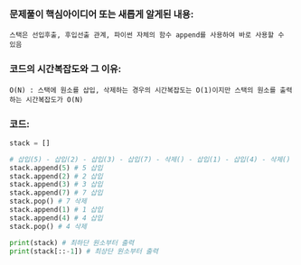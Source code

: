 
### 문제풀이 핵심아이디어 또는 새롭게 알게된 내용: 
    스택은 선입후출, 후입선출 관계, 파이썬 자체의 함수 append를 사용하여 바로 사용할 수 있음
    
### 코드의 시간복잡도와 그 이유:
    O(N) : 스택에 원소를 삽입, 삭제하는 경우의 시간복잡도는 O(1)이지만 스택의 원소를 출력하는 시간복잡도가 O(N)


### 코드:
```python
stack = []

# 삽입(5) - 삽입(2) - 삽입(3) - 삽입(7) - 삭제() - 삽입(1) - 삽입(4) - 삭제()
stack.append(5) # 5 삽입
stack.append(2) # 2 삽입
stack.append(3) # 3 삽입
stack.append(7) # 7 삽입
stack.pop() # 7 삭제
stack.append(1) # 1 삽입
stack.append(4) # 4 삽입
stack.pop() # 4 삭제

print(stack) # 최하단 원소부터 출력
print(stack[::-1]) # 최상단 원소부터 출력
```
